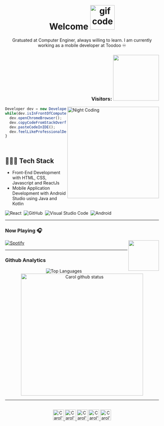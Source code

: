 
<!--Titulo -->
<h1 align = "center">  Welcome  <img height = "80" src = "https://media1.giphy.com/media/H68qSZkEG9qw39YvRD/giphy.gif?cid=ecf05e47yhopn4he03k9rimhmohuzpd78m0vf08p97ijnf1l&rid=giphy.gif" alt = "gif code"/> </h1>
  
  


<p align = "center"> Gratuated at Computer Enginer, always willing to learn. I am currently working as a mobile developer at Toodoo ♾️ </p>
<!--<img src="https://raw.githubusercontent.com/MicaelliMedeiros/micaellimedeiros/master/image/computer-illustration.png"  width="300px" align="right" alt="Computador iuriCode">-->

 <h3 align = "right"> Visitors:  <img width = "150" src="https://profile-counter.glitch.me/carolfons/count.svg"> </h3>
 
 <img alt="Night Coding" width="300"  src="https://media1.giphy.com/media/USV0ym3bVWQJJmNu3N/giphy.gif?cid=ecf05e476wdkyr4cgsm7qrzb5d61ra8jdekaiboe0wbvw824&rid=giphy.gif&ct=g" align="right"/>
 
``` js
Developer dev = new Developer("Caroline");
while(dev.isInFrontOfComputer()){
  dev.openChromeBrowser();
  dev.copyCodeFromStackOverflow();
  dev.pasteCodeInIDE();
  dev.feelLikeProfessionalDeveloper();
}
```
<br>


  ## 👨🏻‍💻 Tech Stack 
  - Front-End Development with HTML, CSS, Javascript and ReactJs
  - Mobile Application Development with Android Studio using Java and Kotlin
  
![React](https://img.shields.io/badge/-React-05122A?style=flat&logo=react)&nbsp;
![GitHub](https://img.shields.io/badge/-GitHub-05122A?style=flat&logo=github)&nbsp;
![Visual Studio Code](https://img.shields.io/badge/-Visual%20Studio%20Code-05122A?style=flat&logo=visual-studio-code&logoColor=007ACC)&nbsp;
![Android](https://img.shields.io/badge/-Android-05122A?style=flat&logo=android)&nbsp;

 --- 
 


 ### Now Playing 🎧
  
 [![Spotify](https://novatorem-q8mcjgapc-carolfons.vercel.app/api/spotify)](https://open.spotify.com/user/carolineelgort?si=25f6b6bd998741bc) <img src ="https://media2.giphy.com/media/eHABhT7ESge27w2T6Z/giphy.gif?cid=ecf05e476khdb7r0mt3xnuujosughiy4g8tboex5lcr2nfjd&rid=giphy.gif&ct=s" align="right" width="100"/>
 
 ---
 
 
<!-- Github Analytics-->

### Github Analytics 
<p align="center">
<img  src="https://github-readme-stats.vercel.app/api/top-langs/?username=carolfons&layout=compact&exclude_repo=exposure-fusion&theme=graywhite" alt="Top Languages" /> &nbsp; &nbsp;
<img  src="https://github-readme-stats.vercel.app/api?username=carolfons&&hide=prs,issues&count_private=true&show_icons=true&theme=graywhite" alt="Carol github status" width="400" /> </p>

  ---
  

<p align="center">
<br/>
<a href="https://twitter.com/carol_fons">
  <img alt="Carol's | Twitter" width="35px" src="https://image.flaticon.com/icons/svg/2111/2111703.svg" />
</a>
<a href="https://www.linkedin.com/in/carolinefons">
  <img alt="Carol's LinkdeIN" width="35px" src="https://image.flaticon.com/icons/svg/2111/2111465.svg" />
</a>
<a href="https://www.facebook.com/caroline.santosfonseca">
  <img alt="Carol's Facebook" width="35px" src="https://image.flaticon.com/icons/svg/2111/2111342.svg" />
</a>
<a href="https://www.instagram.com/carol_fonseca">
  <img alt="Carol's Instagram" width="35px" src="https://image.flaticon.com/icons/svg/2111/2111421.svg" />
</a>
<a href="https://open.spotify.com/user/carolineelgort?si=38517bf9ad9b4081">
  <img alt="Carol's Spotify" width="35px" src="https://image.flaticon.com/icons/svg/2111/2111627.svg" />
</a>
</p>
  
 

<!-- Yoda quote-->
<!--<p align="center"><blockquote align="center"> "Do or do not, there is no try" </blockquote></p>-->

<!--
**carolfons/carolfons** is a ✨ _special_ ✨ repository because its `README.md` (this file) appears on your GitHub profile.
Here are some ideas to get you started:

- 🔭 I’m currently working on ...
- 🌱 I’m currently learning ...
- 👯 I’m looking to collaborate on ...
- 🤔 I’m looking for help with ...
- 💬 Ask me about ...
- 📫 How to reach me: ...
- 😄 Pronouns: ...
- ⚡ Fun fact: ...
-->
